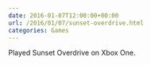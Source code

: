 ```yaml
---
date: 2016-01-07T12:00:00+00:00
url: /2016/01/07/sunset-overdrive.html
categories: Games
---
```

Played Sunset Overdrive on Xbox One. 


